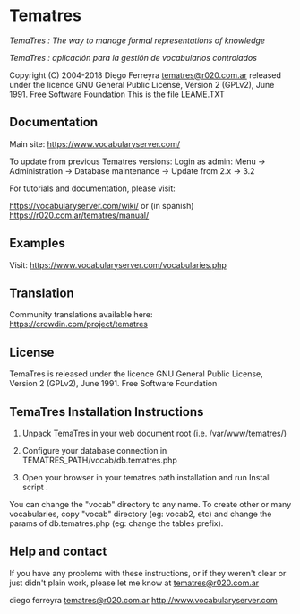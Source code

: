 # Tematres

*TemaTres : The way to manage formal representations of knowledge*

*TemaTres : aplicación para la gestión de vocabularios controlados*

Copyright (C) 2004-2018 Diego Ferreyra tematres@r020.com.ar
released under the licence GNU General Public License, Version 2 (GPLv2), June 1991. Free Software Foundation
This is the file LEAME.TXT

## Documentation

Main site: https://www.vocabularyserver.com/

To update from previous Tematres versions: Login as admin: Menu -> Administration -> Database maintenance -> Update from 2.x -> 3.2

For tutorials and documentation, please visit:

https://vocabularyserver.com/wiki/ or (in spanish) https://r020.com.ar/tematres/manual/

## Examples

Visit: https://www.vocabularyserver.com/vocabularies.php

## Translation

Community translations available here: https://crowdin.com/project/tematres

## License

TemaTres is released under the licence GNU General Public License, Version 2 (GPLv2), June 1991. Free Software Foundation

## TemaTres Installation Instructions

1. Unpack TemaTres in your web document root (i.e. /var/www/tematres/)

2. Configure your database connection in TEMATRES_PATH/vocab/db.tematres.php

3. Open your browser in your tematres path installation and run Install script .

You can change the "vocab" directory to any name. To create other or many vocabularies,  copy "vocab" directory (eg: vocab2, etc) and change the params of db.tematres.php (eg: change the tables prefix).

## Help and contact

If you have any problems with these instructions, or if they weren't clear
or just didn't plain work, please let me know at tematres@r020.com.ar

diego ferreyra
tematres@r020.com.ar
http://www.vocabularyserver.com
